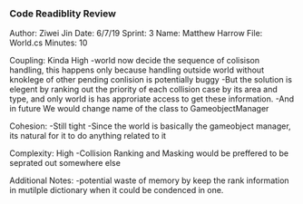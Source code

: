 ﻿### Code Readiblity Review
Author: Ziwei Jin
Date: 6/7/19
Sprint: 3
Name: Matthew Harrow
File: World.cs
Minutes: 10

Coupling: Kinda High
-world now decide the sequence of colisison handling, this happens only 
because handling outside world without knoklege of other pending conlision
is potentially buggy
-But the solution is elegent by ranking out the priority of each collision
case by its area and type, and only world is has approriate access to get these
information.
-And in future We would change name of the class to GameobjectManager

Cohesion: 
-Still tight
-Since the world is basically the gameobject manager, its natural for it 
to do anything related to it


Complexity: High
-Collision Ranking and Masking would be preffered to be seprated out somewhere 
else

Additional Notes:
-potential waste of memory by keep the rank information in mutilple dictionary
when it could be condenced in one.